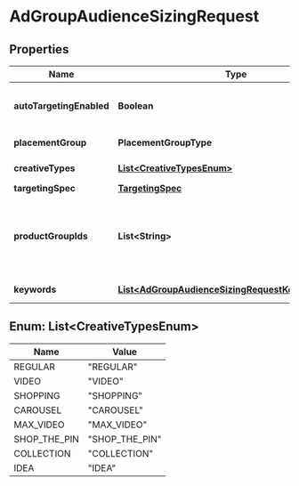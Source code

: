 

# AdGroupAudienceSizingRequest


## Properties

| Name | Type | Description | Notes |
|------------ | ------------- | ------------- | -------------|
|**autoTargetingEnabled** | **Boolean** | Enable auto-targeting for ad group. Also known as &lt;a href&#x3D;\&quot;https://help.pinterest.com/en/business/article/expanded-targeting\&quot; target&#x3D;\&quot;_blank\&quot;&gt;\&quot;expanded targeting\&quot;&lt;/a&gt;. |  [optional] |
|**placementGroup** | **PlacementGroupType** | &lt;a href&#x3D;\&quot;/docs/redoc/#section/Placement-group\&quot;&gt;Placement group&lt;/a&gt;. |  [optional] |
|**creativeTypes** | [**List&lt;CreativeTypesEnum&gt;**](#List&lt;CreativeTypesEnum&gt;) | Pin creative types filter. &lt;/p&gt;&lt;strong&gt;Note:&lt;/strong&gt; SHOP_THE_PIN has been deprecated. Please use COLLECTION instead. |  [optional] |
|**targetingSpec** | [**TargetingSpec**](TargetingSpec.md) |  |  [optional] |
|**productGroupIds** | **List&lt;String&gt;** | Targeted product group IDs. &lt;/p&gt;&lt;strong&gt;Note:&lt;/strong&gt; This can only be combined with shopping/catalog sales campaigns. For more information, &lt;a href&#x3D;\&quot;https://help.pinterest.com/en/business/article/shopping-ads#section-14571\&quot; target&#x3D;\&quot;_blank\&quot;&gt;click here&lt;/a&gt;. SHOPPING_RETARGETING must be included in targeting_spec object or this field will be ignored. |  [optional] |
|**keywords** | [**List&lt;AdGroupAudienceSizingRequestKeywordsInner&gt;**](AdGroupAudienceSizingRequestKeywordsInner.md) | Array of keyword objects. If the keywords field is missing, all keywords will be targeted. |  [optional] |



## Enum: List&lt;CreativeTypesEnum&gt;

| Name | Value |
|---- | -----|
| REGULAR | &quot;REGULAR&quot; |
| VIDEO | &quot;VIDEO&quot; |
| SHOPPING | &quot;SHOPPING&quot; |
| CAROUSEL | &quot;CAROUSEL&quot; |
| MAX_VIDEO | &quot;MAX_VIDEO&quot; |
| SHOP_THE_PIN | &quot;SHOP_THE_PIN&quot; |
| COLLECTION | &quot;COLLECTION&quot; |
| IDEA | &quot;IDEA&quot; |



